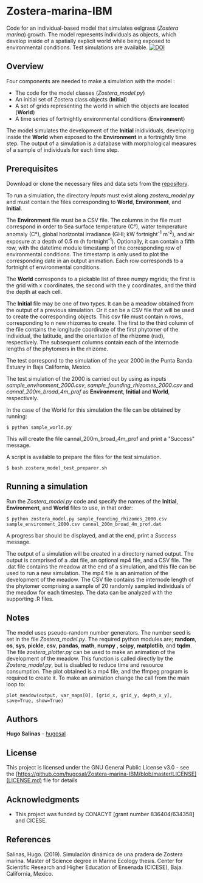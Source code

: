 # Zostera-marina-IBM

Code for an individual-based model that simulates eelgrass (*Zostera marina*) growth.
The model represents individuals as objects, which develop inside of a spatially explicit world while being exposed to environmental conditions.
Test simulations are available.
[![DOI](https://zenodo.org/badge/DOI/10.5281/zenodo.3381611.svg)](https://doi.org/10.5281/zenodo.3381611)

## Overview

Four components are needed to make a simulation with the model :

* The code for the model classes (*Zostera_model.py*)
* An initial set of Zostera class objects (**Initial**)
* A set of grids representing the world in which the objects are located (**World**)
* A time series of fortnightly environmental conditions (**Environment**)

The model simulates the development of the **Initial** inidividuals, developing inside the **World** when exposed to the **Environment** in a fortnightly time step. The output of a simulation is a database with morphological measures of a sample of individuals for each time step.

## Prerequisites

Download or clone the necessary files and data sets from the [repository](https://github.com/hugosal/Zostera-marina-IBM).

To run a simulation, the directory *inputs* must exist along *zostera_model.py* and must contain the files corresponding to **World**, **Environment**, and **Initial**.

The **Environment** file must be a CSV file. The columns in the file must correspond in order to Sea surface temperature (C°), water temperature anomaly (C°), global horizontal irradiance (GHI; kW fortnight<sup>-1</sup> m<sup>-2</sup>), and air exposure at a depth of 0.5 m (h fortnight<sup>-1</sup>). Optionally, it can contain a fifth row, with the datetime module timestamp of the corresponding row of environmental conditions. The timestamp is only used to plot the corresponding date in an output animation. Each row corresponds to a fortnight of environmental conditions.

The **World** corresponds to a pickable list of three numpy mgrids; the first is the grid with x coordinates, the second with the y coordinates, and the third the depth at each cell.

The **Initial** file may be one of two types. It can be a meadow obtained from the output of a previous simulation. Or it can be a CSV file that will be used to create the corresponding objects. This csv file must contain n rows, corresponding to n new rhizomes to create. The first to the third column of the file contains the longitude coordinate of the first phytomer of the individual, the latitude, and the orientation of the rhizome (rad), respectively. The subsequent columns contain each of the internode lengths of the phytomers in the rhizome.

The test correspond to the simulation of the year 2000 in the Punta Banda Estuary in Baja California, Mexico.

The test simulation of the 2000 is carried out by using as inputs *sample_environment_2000.csv*, *sample_founding_rhizomes_2000.csv* and *cannal_200m_broad_4m_prof* as **Environment**, **Initial** and **World**, respectively. 

In the case of the World for this simulation the file can be obtained by running:
```
$ python sample_world.py
```
This will create the file cannal_200m_broad_4m_prof and print a "Success" message.

A script is available to prepare the files for the test simulation.
```
$ bash zostera_model_test_preparer.sh
```

## Running a simulation

Run the *Zostera_model.py* code and specify the names of the **Initial**, **Environment**, and **World** files to use, in that order:

```
$ python zostera_model.py sample_founding_rhizomes_2000.csv sample_environment_2000.csv cannal_200m_broad_4m_prof.dat
```
A progress bar should be displayed, and at the end, print a *Success* message.

The output of a simulation will be created in a directory named output. The output is comprised of a .dat file, an optional mp4 file, and a CSV file.  The .dat file contains the meadow at the end of a simulation, and this file can be used to run a new simulation. The mp4 file is an animation of the development of the meadow. The CSV file contains the internode length of the phytomer comprising a sample of 20 randomly sampled individuals of the meadow for each timestep. The data can be analyzed with the supporting .R files.

## Notes
The model uses pseudo-random number generators. The number seed is set in the file *Zostera_model.py*.
The required python modules are;  **random**, **os**, **sys**, **pickle**, **csv**, **pandas**, **math**, **numpy** , **scipy**, **matplotlib**, and **tqdm**.
The file *zostera_plotter.py* can be used to make an animation of the development of the meadow. This function is called directly by the *Zostera_model.py*, but is disabled to reduce time and resource consumption. The plot obtained is a mp4 file, and the ffmpeg program is required to create it. To make an animation change the call from the main loop to:
```
plot_meadow(output, var_maps[0], [grid_x, grid_y, depth_x_y], save=True, show=True)
```
## Authors

**Hugo Salinas** - [hugosal](https://github.com/hugosal)

## License

This project is licensed under the GNU General Public License v3.0 - see the [https://github.com/hugosal/Zostera-marina-IBM/blob/master/LICENSE](LICENSE.md) file for details

## Acknowledgments

* This project was funded by CONACYT [grant number 836404/634358] and CICESE.

## References

Salinas, Hugo. (2019). Simulación dinámica de una pradera de Zostera marina. Master of Science degree in Marine Ecology thesis. Center for Scientific Research and Higher Education of Ensenada (CICESE), Baja. California, Mexico.
